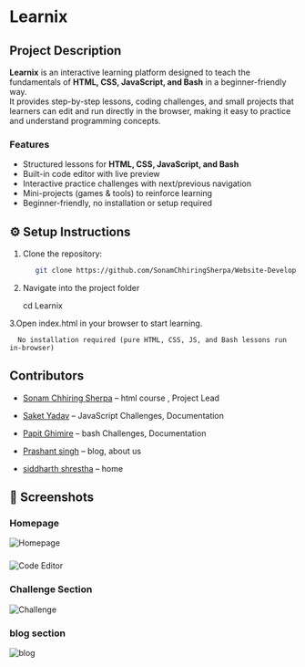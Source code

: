 # Learnix
##  Project Description

**Learnix** is an interactive learning platform designed to teach the fundamentals of **HTML, CSS, JavaScript, and Bash** in a beginner-friendly way.  
It provides step-by-step lessons, coding challenges, and small projects that learners can edit and run directly in the browser, making it easy to practice and understand programming concepts.  

###  Features
-  Structured lessons for **HTML, CSS, JavaScript, and Bash**
-  Built-in code editor with live preview
-  Interactive practice challenges with next/previous navigation
-  Mini-projects (games & tools) to reinforce learning
-  Beginner-friendly, no installation or setup required

## ⚙️ Setup Instructions

1. Clone the repository:
   ```bash
      git clone https://github.com/SonamChhiringSherpa/Website-Development.github

2. Navigate into the project folder

      cd Learnix

3.Open index.html in your browser to start learning.

      No installation required (pure HTML, CSS, JS, and Bash lessons run in-browser)









## Contributors

- [Sonam Chhiring Sherpa](https://github.com/SonamChhiringSherpa) –  html course , Project Lead

- [Saket Yadav](https://github.com/saket-yadav) – JavaScript Challenges, Documentation

- [Papit Ghimire](https://github.com/papit-stack) – bash Challenges, Documentation

- [Prashant singh](https://github.com/Prashant-singh23) – blog, about us 

- [siddharth shrestha](https://github.com/evader5731) – home 


## 📸 Screenshots

### Homepage
![Homepage](assets/screenshot/home.png)

### 
![Code Editor](assets/editor.png)

### Challenge Section
![Challenge](assets/challenge.png)

### blog section
![blog](assets/blog.png)

